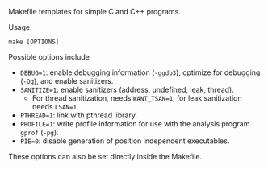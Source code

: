 Makefile templates for simple C and C++ programs.

Usage:

```
make [OPTIONS]
```

Possible options include

* `DEBUG=1`: enable debugging information (`-ggdb3`), optimize for debugging (`-Og`), and enable sanitizers.
* `SANITIZE=1`: enable sanitizers (address, undefined, leak, thread).
    * For thread sanitization, needs `WANT_TSAN=1`, for leak sanitization needs `LSAN=1`.
* `PTHREAD=1`: link with pthread library.
* `PROFILE=1`: write profile information for use with the analysis program `gprof` (`-pg`).
* `PIE=0`: disable generation of position independent executables.

These options can also be set directly inside the Makefile.
